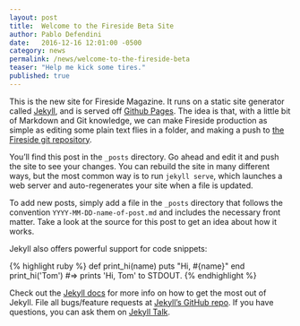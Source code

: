 ```yaml
---
layout: post
title:  Welcome to the Fireside Beta Site
author: Pablo Defendini
date:   2016-12-16 12:01:00 -0500
category: news
permalink: /news/welcome-to-the-fireside-beta
teaser: "Help me kick some tires."
published: true
---
```

This is the new site for Fireside Magazine. It runs on a static site generator called [Jekyll](https://jekyllrb.com), and is served off [Github Pages](https://pages.github.com). The idea is that, with a little bit of Markdown and Git knowledge, we can make Fireside production as simple as editing some plain text flies in a folder, and making a push to [the Fireside git repository](https://github.com/firesidefiction/magazine "The Fireside Magazine repository on GitHub").

You’ll find this post in the `_posts` directory. Go ahead and edit it and push the site to see your changes. You can rebuild the site in many different ways, but the most common way is to run `jekyll serve`, which launches a web server and auto-regenerates your site when a file is updated.

To add new posts, simply add a file in the `_posts` directory that follows the convention `YYYY-MM-DD-name-of-post.md` and includes the necessary front matter. Take a look at the source for this post to get an idea about how it works.

Jekyll also offers powerful support for code snippets:

{% highlight ruby %}
def print_hi(name)
  puts "Hi, #{name}"
end
print_hi('Tom')
#=> prints 'Hi, Tom' to STDOUT.
{% endhighlight %}

Check out the [Jekyll docs][jekyll-docs] for more info on how to get the most out of Jekyll. File all bugs/feature requests at [Jekyll’s GitHub repo][jekyll-gh]. If you have questions, you can ask them on [Jekyll Talk][jekyll-talk].

[jekyll-docs]: http://jekyllrb.com/docs/home
[jekyll-gh]:   https://github.com/jekyll/jekyll
[jekyll-talk]: https://talk.jekyllrb.com/
